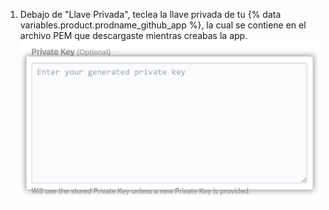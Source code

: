 1. Debajo de "Llave Privada", teclea la llave privada de tu {% data variables.product.prodname_github_app %}, la cual se contiene en el archivo PEM que descargaste mientras creabas la app. ![Campo de llave privada](/assets/images/help/insights/private-key.png)
